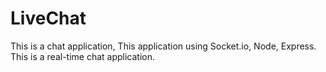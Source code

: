 # LiveChat
This is a chat application, This application using Socket.io, Node, Express. This is a real-time chat application.
